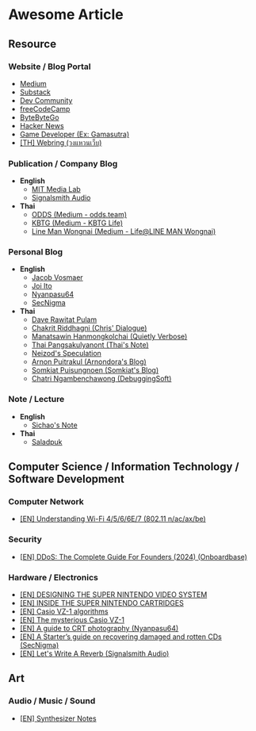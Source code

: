 # Awesome Article 

## Resource

### Website / Blog Portal 
- [Medium](https://medium.com/)
- [Substack](https://substack.com/)
- [Dev Community](https://dev.to/)
- [freeCodeCamp](https://www.freecodecamp.org/news)
- [ByteByteGo](https://blog.bytebytego.com/)
- [Hacker News](https://news.ycombinator.com/)
- [Game Developer (Ex: Gamasutra)](https://www.gamedeveloper.com/)
- [[TH] Webring (วงแหวนเว็บ)](https://webring.wonderful.software/)

### Publication / Company Blog
- **English**
  - [MIT Media Lab](https://blog.media.mit.edu)
  - [Signalsmith Audio](https://signalsmith-audio.co.uk/writing/)
- **Thai**
  - [ODDS (Medium - odds.team)](https://medium.com/odds-team?source=list-84e1e2001f4d--------0-------df0208188910---------------------)
  - [KBTG (Medium - KBTG Life)](https://medium.com/kbtg-life?source=list-84e1e2001f4d--------0-------e390b5311a9c---------------------)
  - [Line Man Wongnai (Medium - Life@LINE MAN Wongnai)](https://life.wongnai.com/?source=list-84e1e2001f4d--------0-------f46a4e18ddd4---------------------)

### Personal Blog
- **English**
  - [Jacob Vosmaer](https://blog.jacobvosmaer.nl/)
  - [Joi Ito](https://joi.ito.com/weblog)
  - [Nyanpasu64](https://nyanpasu64.gitlab.io/)
  - [SecNigma](https://secnigma.wordpress.com/)
- **Thai**
  - [Dave Rawitat Pulam](https://rawitat.com/)
  - [Chakrit Riddhagni (Chris' Dialogue)](https://chrisza.me)
  - [Manatsawin Hanmongkolchai (Quietly Verbose)](https://blog.whs.in.th)
  - [Thai Pangsakulyanont (Thai's Note)](https://notes.dt.in.th)
  - [Neizod's Speculation](https://neizod.dev)
  - [Arnon Puitrakul (Arnondora's Blog)](https://arnondora.in.th)
  - [Somkiat Puisungnoen (Somkiat's Blog)](https://www.somkiat.cc)
  - [Chatri Ngambenchawong (DebuggingSoft)](https://naiwaen.debuggingsoft.com/)

### Note / Lecture
- **English**
  - [Sichao's Note](https://notes.shichao.io/)
- **Thai**
  - [Saladpuk](https://saladpuk.com/)

## Computer Science / Information Technology / Software Development 

### Computer Network

- [[EN] Understanding Wi-Fi 4/5/6/6E/7 (802.11 n/ac/ax/be)](https://www.wiisfi.com/?fbclid=IwY2xjawEZWntleHRuA2FlbQIxMQABHWTfZwIQ5Ld_9jto-6GAYEFky2g7JOcsWnsbkmhsz0E3Ps8Hv3KLQnjPEQ_aem_xmPNMxB_K9DwcgP2VSsuIA#introduction)

### Security 
- [[EN] DDoS: The Complete Guide For Founders (2024) (Onboardbase)](https://onboardbase.com/blog/ddos/?fbclid=IwZXh0bgNhZW0CMTEAAR3GdU7CA2QpRsfrQiTemuMQCRa43-UfRuKJVmqv3OBtgmIN1sIDhAmZ1LM_aem_adxnE5OUSWRfYtuy2aavgg)

### Hardware / Electronics 

- [[EN] DESIGNING THE SUPER NINTENDO VIDEO SYSTEM](https://fabiensanglard.net/snes_video/index.html?fbclid=IwY2xjawEUxitleHRuA2FlbQIxMQABHRJSwfKR8g1ftJ6lz10Tf7zKMoLFxk3CcT7tL8eSQhu9TvilaewMK5zjFw_aem_AktPwBjMyHxVTE4Bhae_CQ)
- [[EN] INSIDE THE SUPER NINTENDO CARTRIDGES](https://fabiensanglard.net/snes_carts/)
- [[EN] Casio VZ-1 algorithms
](https://blog.jacobvosmaer.nl/0029-vz-1-algorithms/?fbclid=IwY2xjawEh2PpleHRuA2FlbQIxMQABHWtNiDmhbfpqmDaFtdc5lzWewB6xTvW7xIHtHI9dOtfEEGHMk_oYkyEg_w_aem_C4daZ4X7JpGQMrorQw_3HQ)
- [[EN] The mysterious Casio VZ-1](https://blog.jacobvosmaer.nl/0028-mysterious-vz-1)
- [[EN] A guide to CRT photography (Nyanpasu64)](https://nyanpasu64.gitlab.io/blog/crt-photography)
- [[EN] A Starter’s guide on recovering damaged and rotten CDs (SecNigma)](https://secnigma.wordpress.com/2022/05/08/a-guide-to-recovering-damaged-and-rotten-cds/?fbclid=IwY2xjawEwU5xleHRuA2FlbQIxMQABHcJinbeoCaZKBrVpjpxANipa7fV71dGl2E5gYgqInNbRckycie52Bqxtgg_aem_KiGTVN2e225sotTvXI3zlQ)
- [[EN] Let's Write A Reverb (Signalsmith Audio)](https://signalsmith-audio.co.uk/writing/2021/lets-write-a-reverb/?fbclid=IwZXh0bgNhZW0CMTEAAR01vLozXDEOy9CfPwK90G9_2c9FgaHmaDQEulN6I0-W_dqAtWSSqPYsZ_0_aem_s6mclMZzWypLVwqGldDM_A)
  
## Art

### Audio / Music / Sound
- [[EN] Synthesizer Notes](https://blog.jacobvosmaer.nl/0027-synth-notes/#vz1)
